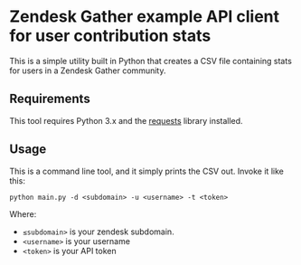 # Zendesk Gather example API client for user contribution stats

This is a simple utility built in Python that creates a CSV file containing stats for users in a Zendesk Gather community.

## Requirements

This tool requires Python 3.x and the [requests](https://pypi.org/project/requests/) library installed.

## Usage

This is a command line tool, and it simply prints the CSV out. Invoke it like this:

```
python main.py -d <subdomain> -u <username> -t <token>
```

Where:

 * `≤subdomain>` is your zendesk subdomain.
 * `<username>` is your username
 * `<token>` is your API token
